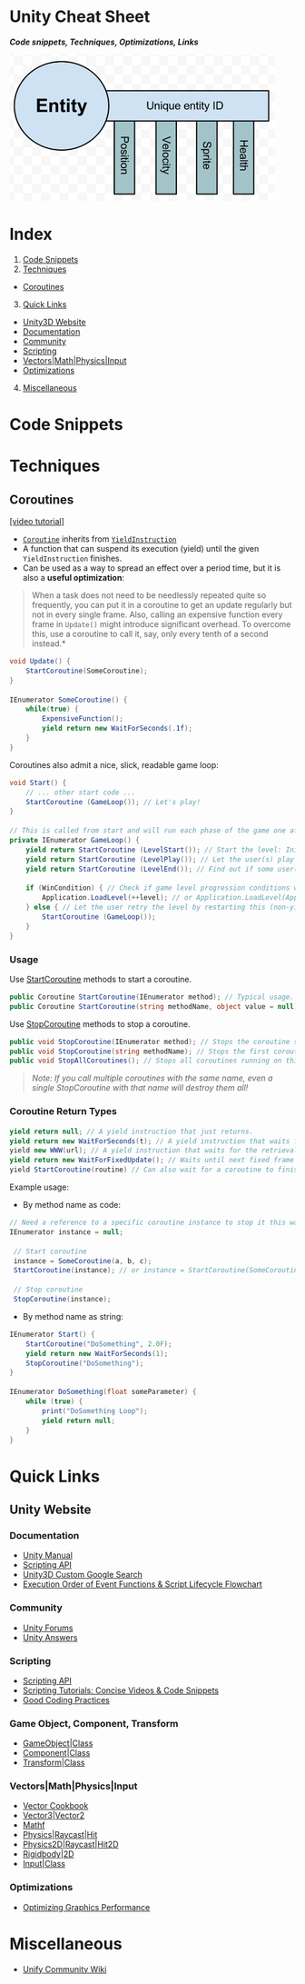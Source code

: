 # Unity Cheat Sheet
***Code snippets, Techniques, Optimizations, Links***

![Entity-Component Pattern](Entity-Component.png)

# Index
1. [Code Snippets](#code-snippets)
2. [Techniques](#techniques)
  * [Coroutines](#coroutines)
3. [Quick Links](#quick-links)
  * [Unity3D Website](#unity-website)
  * [Documentation](#documentation)
  * [Community](#community)
  * [Scripting](#scripting)
  * [Vectors|Math|Physics|Input](#vectorsmathphysicsinput)
  * [Optimizations](#optimizations)
4. [Miscellaneous](#miscellaneous)


# Code Snippets

# Techniques
## Coroutines
[[video tutorial]](https://unity3d.com/learn/tutorials/modules/intermediate/scripting/coroutines)
* [`Coroutine`](http://docs.unity3d.com/ScriptReference/Coroutine.html) inherits from [`YieldInstruction`](http://docs.unity3d.com/ScriptReference/YieldInstruction.html)
* A function that can suspend its execution (yield) until the given `YieldInstruction` finishes.
* Can be used as a way to spread an effect over a period time, but it is also a **useful optimization**:

> When a task does not need to be needlessly repeated quite so frequently, you can put it in a coroutine to get an update regularly but not in every single frame. Also, calling an expensive function every frame in `Update()` might introduce significant overhead. To overcome this, use a coroutine to call it, say, only every tenth of a second instead.*

```csharp 
void Update() {
    StartCoroutine(SomeCoroutine);
}

IEnumerator SomeCoroutine() {
    while(true) {
        ExpensiveFunction();
        yield return new WaitForSeconds(.1f);
    }
}
```
Coroutines also admit a nice, slick, readable game loop:
```csharp
void Start() {
    // ... other start code ...
    StartCoroutine (GameLoop()); // Let's play!
}

// This is called from start and will run each phase of the game one after another.
private IEnumerator GameLoop() {
    yield return StartCoroutine (LevelStart()); // Start the level: Initialize, do some fun GUI stuff, ..., WaitForSeconds if setup too fast.
    yield return StartCoroutine (LevelPlay()); // Let the user(s) play the level until a win or game over condition is met, then return back here.
    yield return StartCoroutine (LevelEnd()); // Find out if some user(s) "won" the level or not. Also, do some cleanup.
    
    if (WinCondition) { // Check if game level progression conditions were met.
        Application.LoadLevel(++level); // or Application.LoadLevel(Application.loadedLevel) if using same scene
    } else { // Let the user retry the level by restarting this (non-yielding) coroutine again.
        StartCoroutine (GameLoop());
    }
}
```
### Usage
Use [StartCoroutine](http://docs.unity3d.com/ScriptReference/MonoBehaviour.StartCoroutine.html) methods to start a coroutine.
```csharp
public Coroutine StartCoroutine(IEnumerator method); // Typical usage. Pass the name of the method in code.
public Coroutine StartCoroutine(string methodName, object value = null); // Higher runtime overhead to start the coroutine this way; can pass only one parameter.
```
Use [StopCoroutine](http://docs.unity3d.com/ScriptReference/MonoBehaviour.StopCoroutine.html) methods to stop a coroutine.
```csharp
public void StopCoroutine(IEnumerator method); // Stops the coroutine stored in method running on this behaviour.
public void StopCoroutine(string methodName); // Stops the first coroutine named methodName.
public void StopAllCoroutines(); // Stops all coroutines running on this behaviour.
```
>*Note: If you call multiple coroutines with the same name, even a single StopCoroutine with that name will destroy them all!*

### Coroutine Return Types
```csharp	
yield return null; // A yield instruction that just returns.
yield return new WaitForSeconds(t); // A yield instruction that waits for t seconds.
yield new WWW(url); // A yield instruction that waits for the retrieval of contents of URLs.
yield return new WaitForFixedUpdate(); // Waits until next fixed frame rate update function. 
yield StartCoroutine(routine) // Can also wait for a coroutine to finish execution.
```

Example usage:
* By method name as code:
```csharp	
// Need a reference to a specific coroutine instance to stop it this way.
IEnumerator instance = null;
 
 // Start coroutine
 instance = SomeCoroutine(a, b, c);
 StartCoroutine(instance); // or instance = StartCoroutine(SomeCoroutine (a, b, c)); (Coroutine continue failure?)
 
 // Stop coroutine
 StopCoroutine(instance);
``` 
* By method name as string:
```csharp
IEnumerator Start() {
    StartCoroutine("DoSomething", 2.0F);
    yield return new WaitForSeconds(1);
    StopCoroutine("DoSomething");
}

IEnumerator DoSomething(float someParameter) {
    while (true) {
        print("DoSomething Loop");
        yield return null;
    }
}
```

# Quick Links
## Unity Website
### Documentation
* [Unity Manual](http://docs.unity3d.com/Manual/index.html)
* [Scripting API](http://docs.unity3d.com/ScriptReference/index.html)
* [Unity3D Custom Google Search](http://unity3d.com/search)
* [Execution Order of Event Functions & Script Lifecycle Flowchart](http://docs.unity3d.com/Manual/ExecutionOrder.html)

### Community
* [Unity Forums](http://forum.unity3d.com/)
* [Unity Answers](http://answers.unity3d.com/)

### Scripting
* [Scripting API](http://docs.unity3d.com/ScriptReference/index.html)
* [Scripting Tutorials: Concise Videos & Code Snippets](http://unity3d.com/learn/tutorials/topics/scripting)
* [Good Coding Practices](https://unity3d.com/learn/tutorials/modules/intermediate/scripting/coding-practices)

### Game Object, Component, Transform
* [GameObject](http://docs.unity3d.com/Manual/GameObjects.html)|[Class](http://docs.unity3d.com/ScriptReference/GameObject.html)
* [Component](http://docs.unity3d.com/Manual/UsingComponents.html)|[Class](http://docs.unity3d.com/ScriptReference/Component.html)
* [Transform](http://docs.unity3d.com/Manual/Transforms.html)|[Class](http://docs.unity3d.com/ScriptReference/Transform.html)

### Vectors|Math|Physics|Input
* [Vector Cookbook](http://docs.unity3d.com/Manual/UnderstandingVectorArithmetic.html)
* [Vector3](http://docs.unity3d.com/ScriptReference/Vector3.html)|[Vector2](http://docs.unity3d.com/ScriptReference/Vector2.html)
* [Mathf](http://docs.unity3d.com/ScriptReference/Mathf.html)
* [Physics](http://docs.unity3d.com/ScriptReference/Physics.html)|[Raycast](http://docs.unity3d.com/ScriptReference/Physics.Raycast.html)|[Hit](http://docs.unity3d.com/ScriptReference/RaycastHit.html)
* [Physics2D](http://docs.unity3d.com/ScriptReference/Physics2D.html)|[Raycast](http://docs.unity3d.com/ScriptReference/Physics2D.Raycast.html)|[Hit2D](http://docs.unity3d.com/ScriptReference/RaycastHit2D.html)
* [Rigidbody](http://docs.unity3d.com/ScriptReference/Rigidbody.html)|[2D](http://docs.unity3d.com/ScriptReference/Rigidbody.html)
* [Input](http://docs.unity3d.com/Manual/ConventionalGameInput.html)|[Class](http://docs.unity3d.com/ScriptReference/Input.html)

### Optimizations
* [Optimizing Graphics Performance](http://docs.unity3d.com/Manual/OptimizingGraphicsPerformance.html)

# Miscellaneous
* [Unify Community Wiki](http://wiki.unity3d.com/index.php/Main_Page)
 
